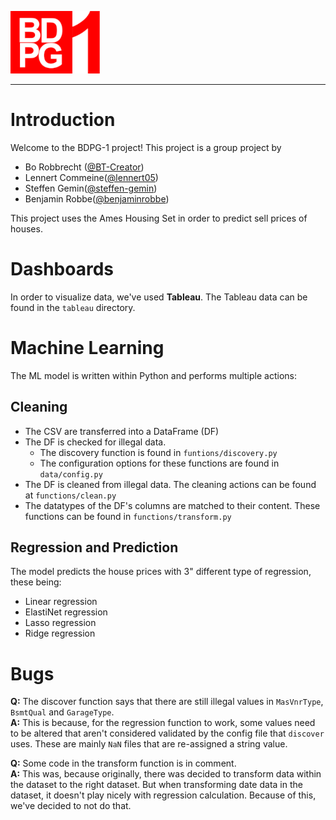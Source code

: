 ![Logo](documentation/Logo.png)

---

# Introduction

Welcome to the BDPG-1 project! This project is a group project by 
- Bo Robbrecht ([@BT-Creator](https://github.com/BT-Creator))
- Lennert Commeine([@lennert05](https://github.com/lennert05))
- Steffen Gemin([@steffen-gemin](https://github.com/steffen-gemin))
- Benjamin Robbe([@benjaminrobbe](https://github.com/benjaminrobbe))

This project uses the Ames Housing Set in order to predict sell prices of houses.

# Dashboards
In order to visualize data, we've used **Tableau**. The Tableau data can be found in the `tableau` directory.

# Machine Learning
The ML model is written within Python and performs multiple actions:
## Cleaning
- The CSV are transferred into a DataFrame (DF)
- The DF is checked for illegal data. 
    - The discovery function is found in `funtions/discovery.py`
    - The configuration options for these functions are found in `data/config.py`
- The DF is cleaned from illegal data. The cleaning actions can be found at `functions/clean.py`
- The datatypes of the DF's columns are matched to their content. These functions can be found in `functions/transform.py`

## Regression and Prediction
The model predicts the house prices with 3" different type of regression, these being:
- Linear regression
- ElastiNet regression
- Lasso regression
- Ridge regression

# Bugs

**Q:** The discover function says that there are still illegal values in `MasVnrType`, `BsmtQual` and `GarageType`.<br>
**A:** This is because, for the regression function to work, some values need to be altered that aren't considered validated by the config file that `discover` uses. These are mainly `NaN` files that are re-assigned a string value.

**Q:** Some code in the transform function is in comment.<br>
**A:** This was, because originally, there was decided to transform data within the dataset to the right dataset. But when transforming date data in the dataset, it doesn't play nicely with regression calculation. Because of this, we've decided to not do that.
